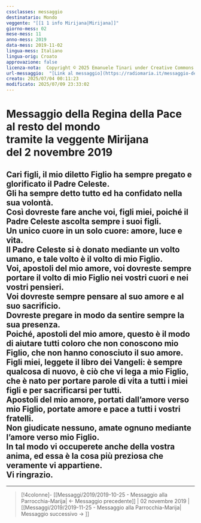 ```yaml
---
cssclasses: messaggio
destinatario: Mondo
veggente: "[[1 1 info Mirijana|Mirijana]]"
giorno-mess: 02
mese-mess: 11
anno-mess: 2019
data-mess: 2019-11-02
lingua-mess: Italiano
lingua-orig: Croato
approvazione: false
licenza-nota:  Copyright © 2025 Emanuele Tinari under Creative Commons BY-NC-SA 4.0 https://creativecommons.org/licenses/by-nc-sa/4.0/
url-messaggio:  "[Link al messaggio](https://radiomaria.it/messaggio-del-2-novembre-2019/)"
creato: 2025/07/04 00:11:23
modificato: 2025/07/09 23:33:02
---
```


# Messaggio della Regina della Pace<br>al resto del mondo<br>tramite la veggente Mirijana<br>del 2 novembre 2019

## Cari figli, il mio diletto Figlio ha sempre pregato e glorificato il Padre Celeste.<br>Gli ha sempre detto tutto ed ha confidato nella sua volontà.<br>Così dovreste fare anche voi, figli miei, poiché il Padre Celeste ascolta sempre i suoi figli.<br>Un unico cuore in un solo cuore: amore, luce e vita.<br>Il Padre Celeste si è donato mediante un volto umano, e tale volto è il volto di mio Figlio.<br>Voi, apostoli del mio amore, voi dovreste sempre portare il volto di mio Figlio nei vostri cuori e nei vostri pensieri.<br>Voi dovreste sempre pensare al suo amore e al suo sacrificio.<br>Dovreste pregare in modo da sentire sempre la sua presenza.<br>Poiché, apostoli del mio amore, questo è il modo di aiutare tutti coloro che non conoscono mio Figlio, che non hanno conosciuto il suo amore.<br>Figli miei, leggete il libro dei Vangeli: è sempre qualcosa di nuovo, è ciò che vi lega a mio Figlio, che è nato per portare parole di vita a tutti i miei figli e per sacrificarsi per tutti.<br>Apostoli del mio amore, portati dall’amore verso mio Figlio, portate amore e pace a tutti i vostri fratelli.<br>Non giudicate nessuno, amate ognuno mediante l’amore verso mio Figlio.<br>In tal modo vi occuperete anche della vostra anima, ed essa è la cosa più preziosa che veramente vi appartiene.<br>Vi ringrazio.

***

> [!4colonne]- [[Messaggi/2019/2019-10-25 - Messaggio alla Parrocchia-Marija| ← Messaggio precedente]] | 02 novembre 2019 | [[Messaggi/2019/2019-11-25 - Messaggio alla Parrocchia-Marija| Messaggio successivo → ]]
